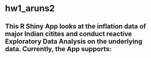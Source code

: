 # hw1_aruns2

This R Shiny App looks at the inflation data of major Indian citites and conduct reactive Exploratory Data Analysis on the underlying data.
Currently, the App supports:
- 

